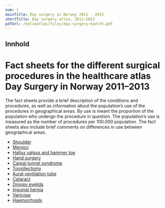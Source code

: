 ```yaml
---
num: 1
mainTitle: Day surgery in Norway 2011 - 2013
shortTitle: Day surgery atlas, 2011–2013
pdfUrl: /helseatlas/files/day-surgery-health.pdf
---
```


## Innhold

# Fact sheets for the different surgical procedures in the healthcare atlas Day Surgery in Norway 2011–2013


The fact sheets provide a brief description of the conditions and procedures, as well as information about the population’s use of the procedures in geographical areas. By use is meant the proportion of the population who undergo the procedure in question. The population’s use is measured as the number of procedures per 100.000 population. The fact sheets also include brief comments on differences in use between geographical areas.

* [Shoulder](/helseatlas/files/fact-sheet-shoulder.pdf)
* [Menisci](/helseatlas/files/fact-sheet-menisci.pdf)
* [Hallux valgus and hammer toe](/helseatlas/files/fact-sheet-hammer.pdf)
* [Hand surgery](/helseatlas/files/fact-sheet-hand.pdf)
* [Carpal tunnel syndrome](/helseatlas/files/fact-sheet-cts.pdf)
* [Tonsillectomy](/helseatlas/files/fact-sheet-tonsillectomy.pdf)
* [Aural ventilation tube](/helseatlas/files/fact-sheet-aural.pdf)
* [Cataract](/helseatlas/files/fact-sheet-cataract.pdf)
* [Droopy eyelids](/helseatlas/files/fact-sheet-droopy.pdf)
* [Inguinal hernia](/helseatlas/files/fact-sheet-inguinal.pdf)
* [Varicose](/helseatlas/files/fact-sheet-varicose.pdf)
* [Haemorrhoids](/helseatlas/files/fact-sheet-haemorrhoids.pdf)

 

 

 

 

 

 
